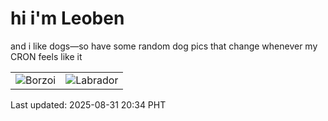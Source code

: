 # hi i'm Leoben

and i like dogs—so have some random dog pics that change whenever my CRON feels like it

|  |  |
|--------|----------|
| ![Borzoi](https://random-dog-vercel.vercel.app/api/random-borzoi?v=1756643649) | ![Labrador](https://random-dog-vercel.vercel.app/api/random-labrador?v=1756643649) |

Last updated: 2025-08-31 20:34 PHT
